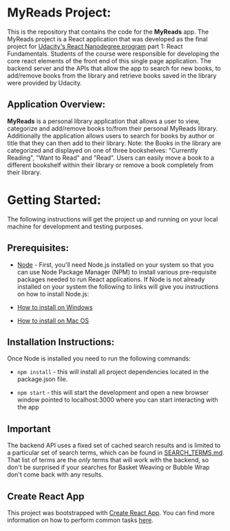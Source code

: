 # MyReads Project:

This is the repository that contains the code for the **MyReads** app. The MyReads project is a React application that was developed as the final project for [Udacity's React Nanodegree  program](https://www.udacity.com/course/react-nanodegree--nd019) part 1: React Fundamentals. Students of the course were responsible for developing the core react elements of the front end of this single page application. The backend server and the APIs that allow the app to search for new books, to add/remove books from the library and retrieve books saved in the library were provided by Udacity.


## Application Overview:
**MyReads** is a personal library application that allows a user to view, categorize and add/remove books to/from their personal MyReads library. Additionally the application allows users to search for books by author or title that they can then add to their library. Note: the  Books in the library are categorized and displayed on one of three bookshelves: "Currently Reading", "Want to Read" and "Read". Users can easily move a book to a different bookshelf within their library or remove a book completely from their library.

# Getting Started:
The following instructions will get the project up and running on your local machine for development and testing purposes.

## Prerequisites:

* [Node](https://nodejs.org/) - First, you'll need Node.js installed on your system so that you can use Node Package Manager (NPM) to install various pre-requisite packages needed to run React applications. If Node is not already installed on your system the following to links will give you instructions on how to install Node.js:

* [How to install on Windows](http://blog.teamtreehouse.com/install-node-js-npm-windows)
* [How to install on Mac OS](http://blog.teamtreehouse.com/install-node-js-npm-mac)

## Installation Instructions:

Once Node is installed you need to run the following commands:

* `npm install` - this will install all project dependencies located in the package.json file.

* `npm start` - this will start the development and open a new browser window pointed to localhost:3000 where you can start interacting with the app


## Important
The backend API uses a fixed set of cached search results and is limited to a particular set of search terms, which can be found in [SEARCH_TERMS.md](SEARCH_TERMS.md). That list of terms are the _only_ terms that will work with the backend, so don't be surprised if your searches for Basket Weaving or Bubble Wrap don't come back with any results.

## Create React App

This project was bootstrapped with [Create React App](https://github.com/facebookincubator/create-react-app). You can find more information on how to perform common tasks [here](https://github.com/facebookincubator/create-react-app/blob/master/packages/react-scripts/template/README.md).

